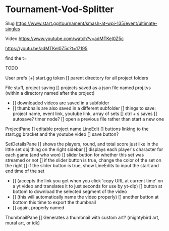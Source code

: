 # Tournament-Vod-Splitter

Slug
https://www.start.gg/tournament/smash-at-wpi-135/event/ultimate-singles


Video
https://www.youtube.com/watch?v=adMTKeI0Z5c

https://youtu.be/adMTKeI0Z5c?t=17195

find the t=




TODO

User prefs
[+] start.gg token
[] parent directory for all project folders

File stuff, project saving
[] projects saved as a json file named proj.tvs (within a directory named after the project)
- [] downloaded videos are saved in a subfolder
- [] thumbnails are also saved in a different subfolder
[] things to save: project name, event link, youtube link, array of sets
[] ctrl + s saves
[] autosave? timer node?
[] open a previous file rather than start a new one

ProjectPane
[] editable project name LineEdit
[] buttons linking to the start.gg bracket and the youtube video
[] save button?

SetDetailsPane
[] shows the players, round, and total score just like in the little set obj thing on the right sidebar
[] displays each player's character for each game (and who won)
[] slider button for whether this set was streamed or not
[] if the slider button is true, change the color of the set on the right
[] if the slider button is true, show LineEdits to input the start and end time of the set
- [] (accepts the link you get when you click 'copy URL at current time' on a yt video and translates it to just seconds for use by yt-dlp)
[] button at bottom to download the selected segment of the video
- [] (this will automatically name the video properly)
[] another button at bottom this time to export the thumbnail
- [] again, properly named

ThumbnailPane
[] Generates a thumbnail with custom art? (mightybird art, mural art, or idk)
